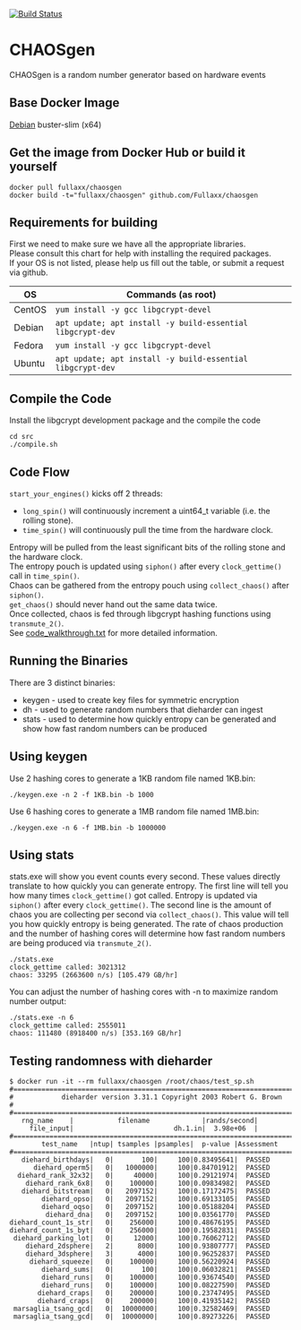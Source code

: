 [![Build Status](https://travis-ci.com/Fullaxx/CHAOSgen.svg?branch=master)](https://travis-ci.com/Fullaxx/CHAOSgen)

# CHAOSgen
CHAOSgen is a random number generator based on hardware events

## Base Docker Image
[Debian](https://hub.docker.com/_/debian) buster-slim (x64)

## Get the image from Docker Hub or build it yourself
```
docker pull fullaxx/chaosgen
docker build -t="fullaxx/chaosgen" github.com/Fullaxx/chaosgen
```

## Requirements for building
First we need to make sure we have all the appropriate libraries. \
Please consult this chart for help with installing the required packages. \
If your OS is not listed, please help us fill out the table, or submit a request via github.

| OS     | Commands (as root)                                         |
| ------ | ---------------------------------------------------------- |
| CentOS | `yum install -y gcc libgcrypt-devel`                       |
| Debian | `apt update; apt install -y build-essential libgcrypt-dev` |
| Fedora | `yum install -y gcc libgcrypt-devel`                       |
| Ubuntu | `apt update; apt install -y build-essential libgcrypt-dev` |

## Compile the Code
Install the libgcrypt development package and the compile the code
```
cd src
./compile.sh
```

## Code Flow
<code>start_your_engines()</code> kicks off 2 threads:
* <code>long_spin()</code> will continuously increment a uint64_t variable (i.e. the rolling stone).
* <code>time_spin()</code> will continuously pull the time from the hardware clock.

Entropy will be pulled from the least significant bits of the rolling stone and the hardware clock. \
The entropy pouch is updated using <code>siphon()</code> after every <code>clock_gettime()</code> call in <code>time_spin()</code>. \
Chaos can be gathered from the entropy pouch using <code>collect_chaos()</code> after <code>siphon()</code>. \
<code>get_chaos()</code> should never hand out the same data twice. \
Once collected, chaos is fed through libgcrypt hashing functions using <code>transmute_2()</code>. \
See [code_walkthrough.txt](https://github.com/Fullaxx/CHAOSgen/blob/master/code_walkthrough.txt) for more detailed information.

## Running the Binaries
There are 3 distinct binaries:
* keygen - used to create key files for symmetric encryption
* dh - used to generate random numbers that dieharder can ingest
* stats - used to determine how quickly entropy can be generated and show how fast random numbers can be produced

## Using keygen
Use 2 hashing cores to generate a 1KB random file named 1KB.bin:
```
./keygen.exe -n 2 -f 1KB.bin -b 1000
```
Use 6 hashing cores to generate a 1MB random file named 1MB.bin:
```
./keygen.exe -n 6 -f 1MB.bin -b 1000000
```

## Using stats
stats.exe will show you event counts every second.
These values directly translate to how quickly you can generate entropy.
The first line will tell you how many times <code>clock_gettime()</code> got called.
Entropy is updated via <code>siphon()</code> after every <code>clock_gettime()</code>.
The second line is the amount of chaos you are collecting per second via <code>collect_chaos()</code>.
This value will tell you how quickly entropy is being generated.
The rate of chaos production and the number of hashing cores will determine how fast random numbers are being produced via <code>transmute_2()</code>.
```
./stats.exe
clock_gettime called: 3021312
chaos: 33295 (2663600 n/s) [105.479 GB/hr]
```
You can adjust the number of hashing cores with -n to maximize random number output:
```
./stats.exe -n 6
clock_gettime called: 2555011
chaos: 111480 (8918400 n/s) [353.169 GB/hr]
```

## Testing randomness with dieharder
```
$ docker run -it --rm fullaxx/chaosgen /root/chaos/test_sp.sh
#=============================================================================#
#            dieharder version 3.31.1 Copyright 2003 Robert G. Brown          #
#=============================================================================#
   rng_name    |           filename             |rands/second|
     file_input|                         dh.1.in|  3.98e+06  |
#=============================================================================#
        test_name   |ntup| tsamples |psamples|  p-value |Assessment
#=============================================================================#
   diehard_birthdays|   0|       100|     100|0.83495641|  PASSED
      diehard_operm5|   0|   1000000|     100|0.84701912|  PASSED
  diehard_rank_32x32|   0|     40000|     100|0.29121974|  PASSED
    diehard_rank_6x8|   0|    100000|     100|0.09834982|  PASSED
   diehard_bitstream|   0|   2097152|     100|0.17172475|  PASSED
        diehard_opso|   0|   2097152|     100|0.69133105|  PASSED
        diehard_oqso|   0|   2097152|     100|0.05188204|  PASSED
         diehard_dna|   0|   2097152|     100|0.03561770|  PASSED
diehard_count_1s_str|   0|    256000|     100|0.48676195|  PASSED
diehard_count_1s_byt|   0|    256000|     100|0.19582831|  PASSED
 diehard_parking_lot|   0|     12000|     100|0.76062712|  PASSED
    diehard_2dsphere|   2|      8000|     100|0.93807777|  PASSED
    diehard_3dsphere|   3|      4000|     100|0.96252837|  PASSED
     diehard_squeeze|   0|    100000|     100|0.56220924|  PASSED
        diehard_sums|   0|       100|     100|0.06032821|  PASSED
        diehard_runs|   0|    100000|     100|0.93674540|  PASSED
        diehard_runs|   0|    100000|     100|0.08227590|  PASSED
       diehard_craps|   0|    200000|     100|0.23747495|  PASSED
       diehard_craps|   0|    200000|     100|0.41935142|  PASSED
 marsaglia_tsang_gcd|   0|  10000000|     100|0.32582469|  PASSED
 marsaglia_tsang_gcd|   0|  10000000|     100|0.89273226|  PASSED
```
